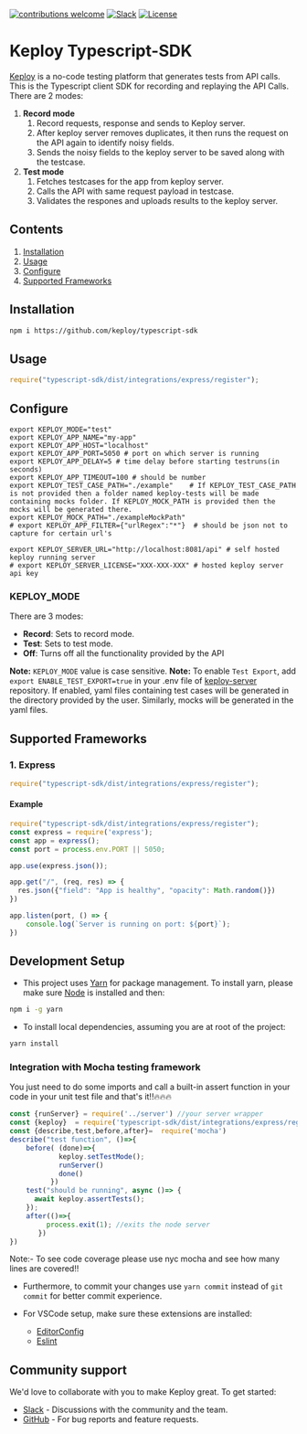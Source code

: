 [![contributions welcome](https://img.shields.io/badge/contributions-welcome-brightgreen?logo=github)](CODE_OF_CONDUCT.md)
[![Slack](.github/slack.svg)](https://join.slack.com/t/keploy/shared_invite/zt-12rfbvc01-o54cOG0X1G6eVJTuI_orSA)
[![License](.github/License-Apache_2.0-blue.svg)](https://opensource.org/licenses/Apache-2.0)

# Keploy Typescript-SDK
[Keploy](https://keploy.io) is a no-code testing platform that generates tests from API calls. This is the Typescript client SDK for recording and replaying the API Calls. There are 2 modes:
1. **Record mode**
    1. Record requests, response and sends to Keploy server.
    2. After keploy server removes duplicates, it then runs the request on the API again to identify noisy fields.
    3. Sends the noisy fields to the keploy server to be saved along with the testcase.
2. **Test mode**
    1. Fetches testcases for the app from keploy server.
    2. Calls the API with same request payload in testcase.
    3. Validates the respones and uploads results to the keploy server.

## Contents
1. [Installation](#installation)
2. [Usage](#usage)
3. [Configure](#configure)
4. [Supported Frameworks](#supported-frameworks)

## Installation
```bash
npm i https://github.com/keploy/typescript-sdk
```

## Usage

```js
require("typescript-sdk/dist/integrations/express/register");
```
## Configure
```
export KEPLOY_MODE="test"
export KEPLOY_APP_NAME="my-app"
export KEPLOY_APP_HOST="localhost"
export KEPLOY_APP_PORT=5050 # port on which server is running
export KEPLOY_APP_DELAY=5 # time delay before starting testruns(in seconds)
export KEPLOY_APP_TIMEOUT=100 # should be number
export KEPLOY_TEST_CASE_PATH="./example"    # If KEPLOY_TEST_CASE_PATH is not provided then a folder named keploy-tests will be made containing mocks folder. If KEPLOY_MOCK_PATH is provided then the mocks will be generated there. 
export KEPLOY_MOCK_PATH="./exampleMockPath" 
# export KEPLOY_APP_FILTER={"urlRegex":"*"}  # should be json not to capture for certain url's

export KEPLOY_SERVER_URL="http://localhost:8081/api" # self hosted keploy running server
# export KEPLOY_SERVER_LICENSE="XXX-XXX-XXX" # hosted keploy server api key
```
### KEPLOY_MODE
There are 3 modes:
 - **Record**: Sets to record mode.
 - **Test**: Sets to test mode.
 - **Off**: Turns off all the functionality provided by the API

**Note:** `KEPLOY_MODE` value is case sensitive.
**Note:** To enable `Test Export`, add `export ENABLE_TEST_EXPORT=true` in your .env file of [keploy-server](https://github.com/keploy/keploy) repository. If enabled, yaml files  containing test cases will be generated in the directory provided by the user. Similarly, mocks will be generated in the yaml files.

## Supported Frameworks
### 1. Express
```js
require("typescript-sdk/dist/integrations/express/register");
```
#### Example
```js
require("typescript-sdk/dist/integrations/express/register");
const express = require('express');
const app = express();
const port = process.env.PORT || 5050;

app.use(express.json());

app.get("/", (req, res) => {
  res.json({"field": "App is healthy", "opacity": Math.random()})
})

app.listen(port, () => {
    console.log(`Server is running on port: ${port}`);
})
```
## Development Setup

- This project uses [Yarn](https://yarnpkg.com/) for package management. To install yarn, please make sure [Node](https://nodejs.org/en/) is installed and then:

```sh
npm i -g yarn
```

- To install local dependencies, assuming you are at root of the project:

```sh
yarn install
```

### Integration with Mocha testing framework
You just need to do some imports and call a built-in assert function in your code in your unit test file and that's it!!🔥🔥🔥
```js
const {runServer} = require('../server') //your server wrapper
const {keploy}  = require('typescript-sdk/dist/integrations/express/register')
const {describe,test,before,after}=  require('mocha')
describe("test function", ()=>{
    before( (done)=>{
            keploy.setTestMode();
            runServer()
            done()
          })
    test("should be running", async ()=> {
      await keploy.assertTests();
    });
    after(()=>{
         process.exit(1); //exits the node server
       })
})
```
Note:- To see code coverage please use nyc mocha and see how many lines are covered!!


- Furthermore, to commit your changes use `yarn commit` instead of `git commit` for better commit experience.

- For VSCode setup, make sure these extensions are installed:
  - [EditorConfig](https://marketplace.visualstudio.com/items?itemName=EditorConfig.EditorConfig)
  - [Eslint](https://marketplace.visualstudio.com/items?itemName=dbaeumer.vscode-eslint)

## Community support
We'd love to collaborate with you to make Keploy great. To get started:
* [Slack](https://join.slack.com/t/keploy/shared_invite/zt-12rfbvc01-o54cOG0X1G6eVJTuI_orSA) - Discussions with the community and the team.
* [GitHub](https://github.com/keploy/keploy/issues) - For bug reports and feature requests.

